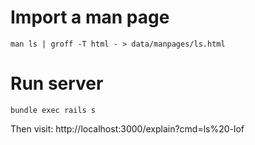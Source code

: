 # Import a man page
```
man ls | groff -T html - > data/manpages/ls.html
```

# Run server
```
bundle exec rails s
```
Then visit:
http://localhost:3000/explain?cmd=ls%20-lof